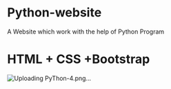 # Python-website
A Website which work with the help of Python Program
# HTML + CSS +Bootstrap

![Uploading PyThon-4.png…]()
